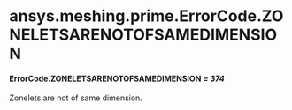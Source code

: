 # ansys.meshing.prime.ErrorCode.ZONELETSARENOTOFSAMEDIMENSION



#### ErrorCode.ZONELETSARENOTOFSAMEDIMENSION *= 374*

Zonelets are not of same dimension.

<!-- !! processed by numpydoc !! -->

